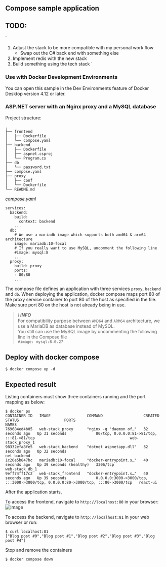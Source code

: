 ## Compose sample application

## TODO:
`
1. Adjust the stack to be more compatible with my personal work flow
   - Swap out the C# back end with something else
2. Implement redis with the new stack
3. Build something using the tech stack
`


### Use with Docker Development Environments

You can open this sample in the Dev Environments feature of Docker Desktop version 4.12 or later.

### ASP.NET server with an Nginx proxy and a MySQL database

Project structure:
```
.
├── frontend
│   ├── Dockerfile
│   └── compose.yaml
├── backend
│   ├── Dockerfile
│   ├── aspnet.csproj
│   └── Program.cs
├── db
│   └── password.txt
├── compose.yaml
├── proxy
│   ├── conf
│   └── Dockerfile
└── README.md
```

[_compose.yaml_](compose.yaml)
```
services:
  backend:
    build:
      context: backend
    ...
  db:
    # We use a mariadb image which supports both amd64 & arm64 architecture
    image: mariadb:10-focal
    # If you really want to use MySQL, uncomment the following line
    #image: mysql:8
    ...
  proxy:
    build: proxy
    ports:
    - 80:80
    ...
```
The compose file defines an application with three services `proxy`, `backend` and `db`.
When deploying the application, docker compose maps port 80 of the proxy service container to port 80 of the host as specified in the file.
Make sure port 80 on the host is not already being in use.

> ℹ️ **_INFO_**  
> For compatibility purpose between `AMD64` and `ARM64` architecture, we use a MariaDB as database instead of MySQL.  
> You still can use the MySQL image by uncommenting the following line in the Compose file   
> `#image: mysql:8.0.27`

## Deploy with docker compose

```
$ docker compose up -d
```

## Expected result

Listing containers must show three containers running and the port mapping as below:
```
$ docker ps
CONTAINER ID   IMAGE                COMMAND                  CREATED          STATUS                    PORTS                                                                              NAMES
769684ed4b05   web-stack_proxy      "nginx -g 'daemon of…"   32 seconds ago   Up 31 seconds             80/tcp, 0.0.0.0:81->81/tcp, :::81->81/tcp                                          web-stack_proxy_1
98332efa8fe5   web-stack_backend    "dotnet aspnetapp.dll"   32 seconds ago   Up 32 seconds                                                                                                net-backend
1c20e5b847bc   mariadb:10-focal     "docker-entrypoint.s…"   40 seconds ago   Up 39 seconds (healthy)   3306/tcp                                                                           web-stack_db_1
9eff74ff17c2   web-stack_frontend   "docker-entrypoint.s…"   40 seconds ago   Up 39 seconds             0.0.0.0:3000->3000/tcp, :::3000->3000/tcp, 0.0.0.0:80->3000/tcp, :::80->3000/tcp   react-ui

```

After the application starts, 

To access the frontend, navigate to `http://localhost:80` in your browser:
![image](https://github.com/NarglesCS/web-stack/assets/24685640/d99ef99a-5152-49f9-b3da-192c79445206)

To access the backend, navigate to `http://localhost:81` in your web browser or run:
```
$ curl localhost:81
["Blog post #0","Blog post #1","Blog post #2","Blog post #3","Blog post #4"]
```

Stop and remove the containers
```
$ docker compose down
```
